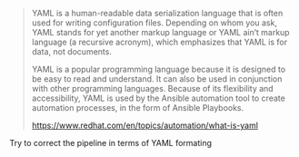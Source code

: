 > YAML is a human-readable data serialization language that is often used for writing configuration files. Depending on whom you ask, YAML stands for yet another markup language or YAML ain’t markup language (a recursive acronym), which emphasizes that YAML is for data, not documents. 
> 
> YAML is a popular programming language because it is designed to be easy to read and understand. It can also be used in conjunction with other programming languages. Because of its flexibility and accessibility, YAML is used by the Ansible automation tool to create automation processes, in the form of Ansible Playbooks.
> 
> https://www.redhat.com/en/topics/automation/what-is-yaml


Try to correct the pipeline in terms of YAML formating